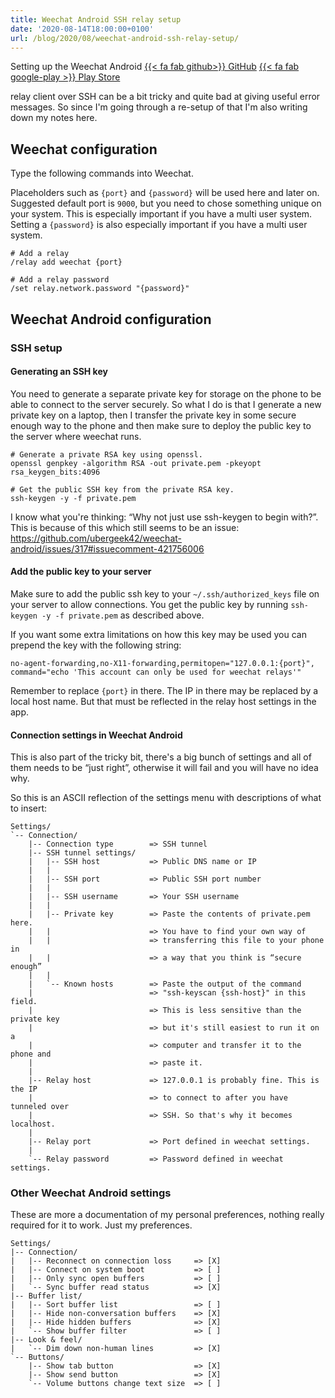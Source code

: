 ```yaml
---
title: Weechat Android SSH relay setup
date: '2020-08-14T18:00:00+0100'
url: /blog/2020/08/weechat-android-ssh-relay-setup/
---
```


Setting up the Weechat Android [{{< fa fab github>}} GitHub](https://github.com/ubergeek42/weechat-android)
[{{< fa fab google-play >}} Play Store](https://play.google.com/store/apps/details?id=com.ubergeek42.WeechatAndroid)

relay client over SSH can be a bit tricky and quite bad at giving useful error messages. So since I'm
going through a re-setup of that I'm also writing down my notes here.

## Weechat configuration

Type the following commands into Weechat.

Placeholders such as `{port}` and `{password}` will be used here and later
on. Suggested default port is `9000`, but you need to chose something
unique on your system. This is especially important if you have a multi user
system. Setting a `{password}` is also especially important if you have a
multi user system.

```
# Add a relay
/relay add weechat {port}

# Add a relay password
/set relay.network.password "{password}"
```

## Weechat Android configuration

### SSH setup

#### Generating an SSH key

You need to generate a separate private key for storage on the phone to be
able to connect to the server securely. So what I do is that I generate a new
private key on a laptop, then I transfer the private key in some secure
enough way to the phone and then make sure to deploy the public key to the
server where weechat runs.

```
# Generate a private RSA key using openssl.
openssl genpkey -algorithm RSA -out private.pem -pkeyopt rsa_keygen_bits:4096

# Get the public SSH key from the private RSA key.
ssh-keygen -y -f private.pem
```

I know what you're thinking: “Why not just use ssh-keygen to begin with?”.
This is because of this which still seems to be an issue:
https://github.com/ubergeek42/weechat-android/issues/317#issuecomment-421756006

#### Add the public key to your server

Make sure to add the public ssh key to your `~/.ssh/authorized_keys` file on
your server to allow connections. You get the public key by running
`ssh-keygen -y -f private.pem` as described above.

If you want some extra limitations on how this key may be used you can
prepend the key with the following string:

```
no-agent-forwarding,no-X11-forwarding,permitopen="127.0.0.1:{port}",
command="echo 'This account can only be used for weechat relays'"
```

Remember to replace `{port}` in there. The IP in there may be replaced by a
local host name. But that must be reflected in the relay host settings in the
app.

#### Connection settings in Weechat Android

This is also part of the tricky bit, there's a big bunch of settings and all
of them needs to be “just right”, otherwise it will fail and you will have no
idea why.

So this is an ASCII reflection of the settings menu with descriptions of what
to insert:

```
Settings/
`-- Connection/
    |-- Connection type        => SSH tunnel
    |-- SSH tunnel settings/
    |   |-- SSH host           => Public DNS name or IP
    |   |
    |   |-- SSH port           => Public SSH port number
    |   |
    |   |-- SSH username       => Your SSH username
    |   |
    |   |-- Private key        => Paste the contents of private.pem here.
    |   |                      => You have to find your own way of
    |   |                      => transferring this file to your phone in
    |   |                      => a way that you think is “secure enough”
    |   |
    |   `-- Known hosts        => Paste the output of the command
    |                          => "ssh-keyscan {ssh-host}" in this field.
    |                          => This is less sensitive than the private key
    |                          => but it's still easiest to run it on a
    |                          => computer and transfer it to the phone and
    |                          => paste it.
    |
    |-- Relay host             => 127.0.0.1 is probably fine. This is the IP
    |                          => to connect to after you have tunneled over
    |                          => SSH. So that's why it becomes localhost.
    |
    |-- Relay port             => Port defined in weechat settings.
    |
    `-- Relay password         => Password defined in weechat settings.
```

### Other Weechat Android settings

These are more a documentation of my personal preferences, nothing really
required for it to work. Just my preferences.

```
Settings/
|-- Connection/
|   |-- Reconnect on connection loss     => [X]
|   |-- Connect on system boot           => [ ]
|   |-- Only sync open buffers           => [ ]
|   `-- Sync buffer read status          => [X]
|-- Buffer list/
|   |-- Sort buffer list                 => [ ]
|   |-- Hide non-conversation buffers    => [X]
|   |-- Hide hidden buffers              => [X]
|   `-- Show buffer filter               => [ ]
|-- Look & feel/
|   `-- Dim down non-human lines         => [X]
`-- Buttons/
    |-- Show tab button                  => [X]
    |-- Show send button                 => [X]
    `-- Volume buttons change text size  => [ ]
```
